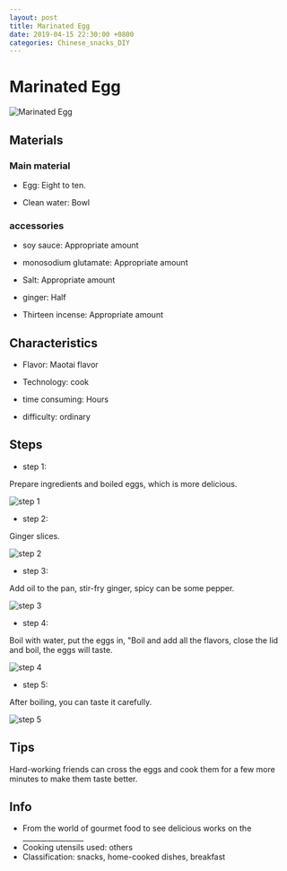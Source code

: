 ```yaml
---
layout: post
title: Marinated Egg
date: 2019-04-15 22:30:00 +0800
categories: Chinese_snacks_DIY
---
```


# Marinated Egg

![Marinated Egg](/img/452598/452598.jpg)

## Materials

### Main material

- Egg: Eight to ten.

- Clean water: Bowl

### accessories

- soy sauce: Appropriate amount

- monosodium glutamate: Appropriate amount

- Salt: Appropriate amount

- ginger: Half

- Thirteen incense: Appropriate amount

## Characteristics

- Flavor: Maotai flavor

- Technology: cook

- time consuming: Hours

- difficulty: ordinary

## Steps

- step 1:

Prepare ingredients and boiled eggs, which is more delicious.

![step 1](/img/452598/1.jpg)

- step 2:

Ginger slices.

![step 2](/img/452598/2.jpg)

- step 3:

Add oil to the pan, stir-fry ginger, spicy can be some pepper.

![step 3](/img/452598/3.jpg)

- step 4:

Boil with water, put the eggs in, "Boil and add all the flavors, close the lid and boil, the eggs will taste.

![step 4](/img/452598/4.jpg)

- step 5:

After boiling, you can taste it carefully.

![step 5](/img/452598/5.jpg)

## Tips

Hard-working friends can cross the eggs and cook them for a few more minutes to make them taste better.

## Info

- From the world of gourmet food to see delicious works on the _________________
- Cooking utensils used: others
- Classification: snacks, home-cooked dishes, breakfast